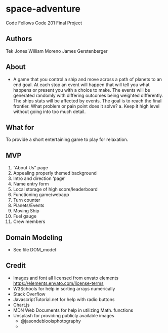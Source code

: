 # space-adventure
Code Fellows Code 201 Final Project

## Authors
Tek Jones
William Moreno
James Gerstenberger


## About
- A game that you control a ship and move across a path of planets to an end goal. At each stop an event will happen that will tell you what happens or present you with a choice to make. The events will be generated randomly with differing outcomes being weighted differently. The ships stats will be affected by events. The goal is to reach the final frontier.
What problem or pain point does it solve? a. Keep it high level without going into too much detail. 


## What for
To provide a short entertaining game to play for relaxation.


## MVP
1. “About Us” page
2. Appealing properly themed background
3. Intro and direction ‘page’
4. Name entry form
5. Local storage of high score/leaderboard
6. Functioning game/webapp
7. Turn counter
8. Planets/Events
9. Moving Ship
10. Fuel gauge
11. Crew members

## Domain Modeling
* See file DOM_model


## Credit
* Images and font all licensed from envato elements https://elements.envato.com/license-terms
* W3Schools for help in sorting arrays numerically
* Stack Overflow
* JavascriptTutorial.net for help with radio buttons
* Chart.js
* MDN Web Documents for help in utilizing Math. functions
* Unsplash for providing publicly available images
    * @jasondeblooisphotography
    * 
